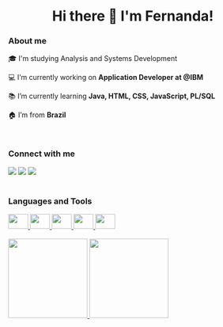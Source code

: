 <h1 align=center>Hi there 👋 I'm Fernanda!</h1>


<h3> About me </h3>

:mortar_board: I'm studying Analysis and Systems Development  

:computer: I’m currently working on **Application Developer at @IBM**

:books: I’m currently learning **Java, HTML, CSS, JavaScript, PL/SQL**

:house: I’m from **Brazil**

<br>

<h3> Connect with me </h3>

  <div>
    <a href="mailto:fernandaneeri@gmail.com" target="_blank"><img src="https://img.shields.io/badge/Gmail-D14836?style=for-the-badge&logo=gmail&logoColor=white"></a>
    <a href="https://www.linkedin.com/in/fernandaneeri/" target="_blank"><img src="https://img.shields.io/badge/LinkedIn-0077B5?style=for-the-badge&logo=linkedin&logoColor=white"></a>
    <a href="https://www.instagram.com/_fernandaneri/" target="_blank"><img src="https://img.shields.io/badge/Instagram-E4405F?style=for-the-badge&logo=instagram&logoColor=white"></a>
  </div>

<br>

<h3> Languages and Tools </h3>


  <div>
    <a href="https://github.com/fernandaneeri/">
    <img height="30" width="40" src="https://cdn.jsdelivr.net/gh/devicons/devicon/icons/html5/html5-original.svg"/> 
    <img height="30" width="40" src="https://cdn.jsdelivr.net/gh/devicons/devicon/icons/css3/css3-original.svg"/> 
    <img height="30" width="40" src="https://cdn.jsdelivr.net/gh/devicons/devicon/icons/javascript/javascript-original.svg"/> 
    <img height="30" width="40" src="https://cdn.jsdelivr.net/gh/devicons/devicon/icons/java/java-original.svg"/> 
    <img height="30" width="40" src="https://cdn.jsdelivr.net/gh/devicons/devicon/icons/oracle/oracle-original.svg"/>   
  </div>

<br>
  
  <div>
    <a href="https://github.com/fernandaneeri/">
    <img height="160em" src=https://github-readme-stats.vercel.app/api?username=fernandaneeri>
    <img height="160em" src=https://github-readme-stats.vercel.app/api/top-langs/?username=fernandaneeri&layout=compact>  
  </div>



<!--
**fernandaneeri/fernandaneeri** is a ✨ _special_ ✨ repository because its `README.md` (this file) appears on your GitHub profile.

Here are some ideas to get you started:

- 🔭 I’m currently working on ...
- 🌱 I’m currently learning ...
- 👯 I’m looking to collaborate on ...
- 🤔 I’m looking for help with ...
- 💬 Ask me about ...
- 📫 How to reach me: ...
- 😄 Pronouns: ...
- ⚡ Fun fact: ...
-->
